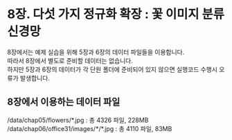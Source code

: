 # 8장. 다섯 가지 정규화 확장 : 꽃 이미지 분류 신경망
8장에서는 예제 실습을 위해 5장과 6장의 데이터 파일들을 이용합니다.<br/>
따라서 8장에서 별도로 준비할 데이터는 없습니다.<br/>
하지만 5장과 6장의 데이터가 각 단원 폴더에 준비되어 있지 않으면 실행코드 수행시 오류가 발생합니다.

## 8장에서 이용하는 데이터 파일
/data/chap05/flowers/\*.jpg : 총 4326 파일, 228MB<br/>
/data/chap06/office31/images/\*/\*.jpg : 총 4110 파일, 83MB<br/>
